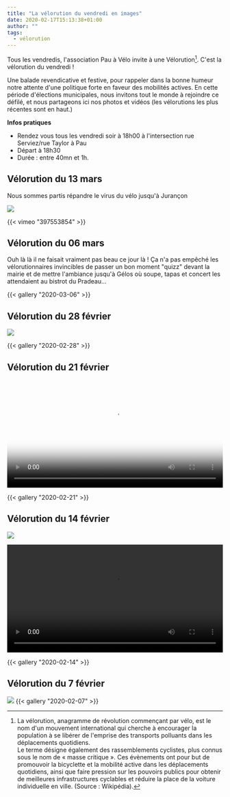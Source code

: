 ```yaml
---
title: "La vélorution du vendredi en images"
date: 2020-02-17T15:13:38+01:00
author: ""
tags:
  - vélorution
---
```


Tous les vendredis, l'association Pau à Vélo invite à une Vélorution[^1]. C'est la vélorution du vendredi !

Une balade revendicative et festive, pour rappeler dans la bonne humeur notre attente d'une politique forte en faveur des mobilités actives. En cette période d'élections municipales, nous invitons tout le monde à rejoindre ce défilé, et nous partageons ici nos photos et vidéos (les vélorutions les plus récentes sont en haut.)

**Infos pratiques**

* Rendez vous tous les vendredi soir à 18h00 à l'intersection rue Serviez/rue Taylor à Pau
* Départ à 18h30
* Durée : entre 40mn et 1h.

## Vélorution du 13 mars

Nous sommes partis répandre le virus du vélo jusqu'à Jurançon

![](2020-03-13-depart.jpg)

{{< vimeo "397553854" >}}

## Vélorution du 06 mars

Ouh là là il ne faisait vraiment pas beau ce jour là ! Ça n'a pas empêché les
vélorutionnaires invincibles de passer un bon moment "quizz" devant la 
mairie et de mettre l'ambiance jusqu'à Gélos où soupe, tapas et concert les 
attendaient au bistrot du Pradeau...

{{< gallery "2020-03-06" >}}

## Vélorution du 28 février

![](2020-02-28-resistance.jpg)

{{< gallery "2020-02-28" >}}

## Vélorution du 21 février

<video width="100%" controls style="max-width=640px" poster="2020-02-21-video-poster.jpg">
 <source src="2020-02-21-velorution_640p.webm" type="video/webm">
 <source src="2020-02-21-velorution_640p.mp4" type="video/mp4">
Your browser does not support the video tag.
</video> 

{{< gallery "2020-02-21" >}}

## Vélorution du 14 février

![](2020-02-14-depart.jpg)

<video width="100%" controls style="max-width=640px">
 <source src="2020-02-14-velorution_640p.webm" type="video/webm">
 <source src="2020-02-14-velorution_640p.mp4" type="video/mp4">
Your browser does not support the video tag.
</video> 

{{< gallery "2020-02-14" >}}


## Vélorution du 7 février

![](2020-02-07-mairie.jpg)
{{< gallery "2020-02-07" >}}
[^1]: La vélorution, anagramme de révolution commençant par vélo, est le nom d'un mouvement international qui cherche à encourager la population à se libérer de l'emprise des transports polluants dans les déplacements quotidiens. <br> Le terme désigne également des rassemblements cyclistes, plus connus sous le nom de « masse critique ». Ces évènements ont pour but de promouvoir la bicyclette et la mobilité active dans les déplacements quotidiens, ainsi que faire pression sur les pouvoirs publics pour obtenir de meilleures infrastructures cyclables et réduire la place de la voiture individuelle en ville. (Source : Wikipédia).